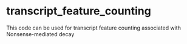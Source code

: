 # transcript_feature_counting
This code can be used for transcript feature counting associated with Nonsense-mediated decay
